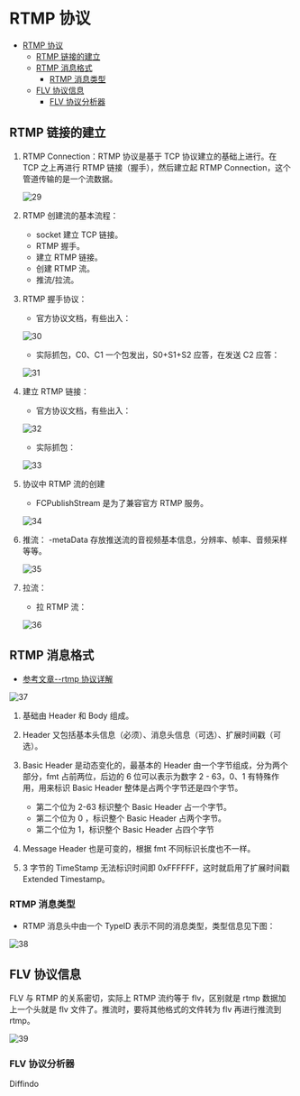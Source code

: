 # RTMP 协议

- [RTMP 协议](#rtmp-协议)
  - [RTMP 链接的建立](#rtmp-链接的建立)
  - [RTMP 消息格式](#rtmp-消息格式)
    - [RTMP 消息类型](#rtmp-消息类型)
  - [FLV 协议信息](#flv-协议信息)
    - [FLV 协议分析器](#flv-协议分析器)

## RTMP 链接的建立

1. RTMP Connection：RTMP 协议是基于 TCP 协议建立的基础上进行。在 TCP 之上再进行 RTMP 链接（握手），然后建立起 RTMP Connection，这个管道传输的是一个流数据。

    ![29](./Img/29.png)

2. RTMP 创建流的基本流程：
   - socket 建立 TCP 链接。
   - RTMP 握手。
   - 建立 RTMP 链接。
   - 创建 RTMP 流。
   - 推流/拉流。

3. RTMP 握手协议：
   - 官方协议文档，有些出入：

    ![30](./Img/30.png)

   - 实际抓包，C0、C1 一个包发出，S0+S1+S2 应答，在发送 C2 应答：

    ![31](./Img/31.png)

4. 建立 RTMP 链接：
    - 官方协议文档，有些出入：

    ![32](./Img/32.png)

    - 实际抓包：

    ![33](./Img/33.png)

5. 协议中 RTMP 流的创建
    - FCPublishStream 是为了兼容官方 RTMP 服务。

    ![34](./Img/34.png)

6. 推流：
    -metaData 存放推送流的音视频基本信息，分辨率、帧率、音频采样等等。

    ![35](./Img/35.png)

7. 拉流：
    - 拉 RTMP 流：

    ![36](./Img/36.png)

## RTMP 消息格式

- [参考文章--rtmp 协议详解](https://www.cnblogs.com/jimodetiantang/p/8974075.html)

![37](./Img/37.png)

1. 基础由 Header 和 Body 组成。
2. Header 又包括基本头信息（必须）、消息头信息（可选）、扩展时间戳（可选）。
3. Basic Header 是动态变化的，最基本的 Header 由一个字节组成，分为两个部分，fmt 占前两位，后边的 6 位可以表示为数字 2 - 63，0、1 有特殊作用，用来标识 Basic Header 整体是占两个字节还是四个字节。
   - 第二个位为 2-63 标识整个 Basic Header 占一个字节。
   - 第二个位为 0 ，标识整个 Basic Header 占两个字节。
   - 第二个位为 1，标识整个 Basic Header 占四个字节

4. Message Header 也是可变的，根据 fmt 不同标识长度也不一样。
5. 3 字节的 TimeStamp 无法标识时间即 0xFFFFFF，这时就启用了扩展时间戳 Extended Timestamp。

### RTMP 消息类型

- RTMP 消息头中由一个 TypeID 表示不同的消息类型，类型信息见下图：

![38](./Img/38.png)

## FLV 协议信息

FLV 与 RTMP 的关系密切，实际上 RTMP 流约等于 flv，区别就是 rtmp 数据加上一个头就是 flv 文件了。推流时，要将其他格式的文件转为 flv 再进行推流到 rtmp。

![39](./Img/39.png)

### FLV 协议分析器

Diffindo
